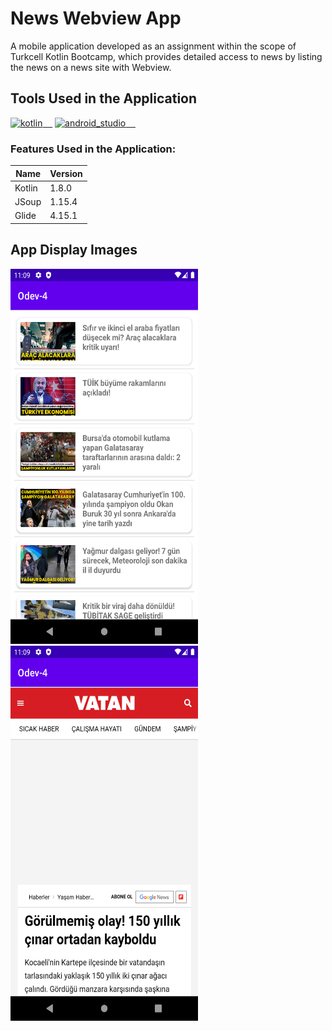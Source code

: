 # News Webview App
A mobile application developed as an assignment within the scope of Turkcell Kotlin Bootcamp, which provides detailed access to news by listing the news on a news site with Webview.

## Tools Used in the Application

<a href="https://kotlinlang.org/" rel="nofollow"><img alt="kotlin" src="https://upload.wikimedia.org/wikipedia/commons/7/74/Kotlin_Icon.png" width="40" style="max-width: 100%;">&nbsp;&nbsp;&nbsp;&nbsp;</a>
<a href="https://developer.android.com/studio" rel="android_studio"><img alt="android_studio" src="https://github.com/yyigityesiladaa/yyigityesiladaa/blob/main/database_and_tool_icons/android_studio.svg" width="40" style="max-width: 100%;">&nbsp;&nbsp;&nbsp;&nbsp;</a>

### Features Used in the Application:
                    
Name  | Version
------------- | -------------
Kotlin | 1.8.0
JSoup  | 1.15.4
Glide  | 4.15.1
</p>

## App Display Images

<a ><img src="https://github.com/yigityesiladaa/android_news_app_webview/blob/main/app_images/home.png" data-canonical-src="https://gyazo.com/eb5c5741b6a9a16c692170a41a49c858.png" width="300" height="600" />&nbsp;&nbsp;&nbsp;&nbsp;</a>
<a><img src="https://github.com/yigityesiladaa/android_news_app_webview/blob/main/app_images/detail.png" data-canonical-src="https://gyazo.com/eb5c5741b6a9a16c692170a41a49c858.png" width="300" height="600"/>&nbsp;&nbsp;&nbsp;&nbsp;</a>
